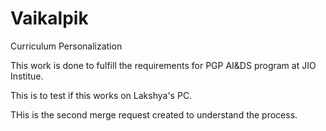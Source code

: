 # Vaikalpik

Curriculum Personalization

This work is done to fulfill the requirements for PGP AI&DS program at JIO Institue.

This is to test if this works on Lakshya's PC.

THis is the second merge request created to understand the process.